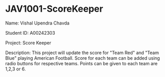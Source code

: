# JAV1001-ScoreKeeper
Name: Vishal Upendra Chavda

Student ID: A00242303

Project: Score Keeper


Description: This project will update the score for "Team Red" and "Team Blue" playing American Football.
  Score for each team can be added using radio buttons for respective teams. 
  Points can be given to each team are 1,2,3 or 6.
  

